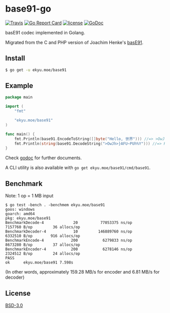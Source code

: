 # base91-go
[![Travis](https://img.shields.io/travis/Equim-chan/base91-go.svg)](https://travis-ci.org/Equim-chan/base91-go)
[![Go Report Card](https://goreportcard.com/badge/github.com/Equim-chan/base91-go)](https://goreportcard.com/report/github.com/Equim-chan/base91-go)
[![license](https://img.shields.io/badge/BSD-3.0-blue.svg)](https://github.com/Equim-chan/base91-go/blob/master/LICENSE)
[![GoDoc](http://img.shields.io/badge/godoc-reference-5272B4.svg)](https://godoc.org/ekyu.moe/base91)

basE91 codec implemented in Golang.

Migrated from the C and PHP version of Joachim Henke's [basE91](http://base91.sourceforge.net/).

## Install
```bash
$ go get -u ekyu.moe/base91
```

## Example
```go
package main

import (
    "fmt"

    "ekyu.moe/base91"
)

func main() {
    fmt.Println(base91.EncodeToString([]byte("Hello, 世界"))) //=> >OwJh>}AFU~PUh%Y
    fmt.Println(string(base91.DecodeString(">OwJh>}AFU~PUh%Y"))) //=> Hello, 世界
}
```

Check [godoc](https://godoc.org/ekyu.moe/base91) for further documents.

A CLI utility is also available with `go get ekyu.moe/base91/cmd/base91`.

## Benchmark
Note: 1 op = 1 MB input
```plain
$ go test -bench . -benchmem ekyu.moe/base91
goos: windows
goarch: amd64
pkg: ekyu.moe/base91
BenchmarkDecode-4             20          77053375 ns/op         7157760 B/op         36 allocs/op
BenchmarkDecoder-4            10         146889760 ns/op         6332510 B/op        916 allocs/op
BenchmarkEncode-4            200           6279833 ns/op         8673280 B/op         37 allocs/op
BenchmarkEncoder-4           200           6278146 ns/op         2324512 B/op         24 allocs/op
PASS
ok      ekyu.moe/base91 7.598s
```

(In other words, approximately 159.28 MB/s for encoder and 6.81 MB/s for decoder)

## License
[BSD-3.0](https://github.com/Equim-chan/base91-go/blob/master/LICENSE)
